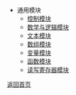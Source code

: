 - 通用模块
  - [控制模块](function/func01.md)
  - [数学与逻辑模块](function/func03.md)
  - [文本模块](function/func04.md)
  - [数组模块](function/func07.md)
  - [变量模块](function/func05.md)
  - [函数模块](function/func06.md)
  - [读写寄存器模块](function/基础外设模块_11.md)

[返回首页]()